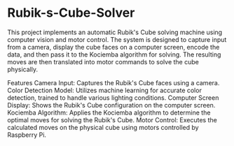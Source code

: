 # Rubik-s-Cube-Solver

This project implements an automatic Rubik's Cube solving machine using computer vision and motor control. The system is designed to capture input from a camera, display the cube faces on a computer screen, encode the data, and then pass it to the Kociemba algorithm for solving. The resulting moves are then translated into motor commands to solve the cube physically.

Features
Camera Input: Captures the Rubik's Cube faces using a camera.
Color Detection Model: Utilizes machine learning for accurate color detection, trained to handle various lighting conditions.
Computer Screen Display: Shows the Rubik's Cube configuration on the computer screen.
Kociemba Algorithm: Applies the Kociemba algorithm to determine the optimal moves for solving the Rubik's Cube.
Motor Control: Executes the calculated moves on the physical cube using motors controlled by Raspberry Pi.
